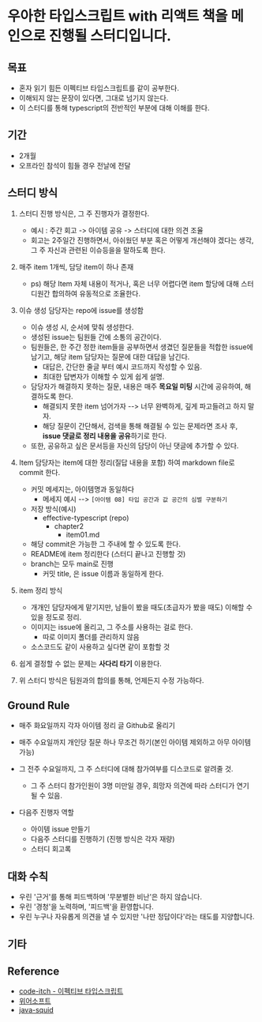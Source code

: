# 우아한 타입스크립트 with 리액트 책을 메인으로 진행될 스터디입니다.

## 목표

- 혼자 읽기 힘든 이펙티브 타입스크립트를 같이 공부한다.
- 이해되지 않는 문장이 있다면, 그대로 넘기지 않는다.
- 이 스터디를 통해 typescript의 전반적인 부분에 대해 이해를 한다.

## 기간
- 2개월
- 오프라인 참석이 힘들 경우 전날에 전달

## 스터디 방식

1. 스터디 진행 방식은, 그 주 진행자가 결정한다.
   - 예시 : 주간 회고 -> 아이템 공유 -> 스터디에 대한 의견 조율
   - 회고는 2주일간 진행하면서, 아쉬웠던 부분 혹은 어떻게 개선해야 겠다는 생각, 그 주 자신과 관련된 이슈등을을 말하도록 한다.

2. 매주 item 1개씩, 담당 item이 하나 존재
   - ps) 해당 Item 자체 내용이 적거나, 혹은 너무 어렵다면 item 할당에 대해 스터디원간 합의하여 유동적으로 조율한다.

3. 이슈 생성 담당자는 repo에 issue를 생성함
   - 이슈 생성 시, 순서에 맞춰 생성한다.
   - 생성된 issue는 팀원들 간에 소통의 공간이다.
   - 팀원들은, 한 주간 정한 item들을 공부하면서 생겼던 질문들을 적합한 issue에 남기고, 해당 item 담당자는 질문에 대한 대답을 남긴다.
     - 대답은, 간단한 줄글 부터 예시 코드까지 작성할 수 있음.
     - 최대한 답변자가 이해할 수 있게 쉽게 설명.
   - 담당자가 해결하지 못하는 질문, 내용은 매주 **목요일 미팅** 시간에 공유하여, 해결하도록 한다.
     - 해결되지 못한 item 넘어가자 --> 너무 완벽하게, 깊게 파고들려고 하지 말자.
     - 해당 질문이 간단해서, 검색을 통해 해결될 수 있는 문제라면 조사 후, **issue 댓글로 정리 내용을 공유**하기로 한다.
   - 또한, 공유하고 싶은 문서등을 자신의 담당이 아닌 댓글에 추가할 수 있다.
 
4. Item 담당자는 item에 대한 정리(질답 내용을 포함) 하여 markdown file로 commit 한다.
   - 커밋 메세지는, 아이템명과 동일하다 
     - 메세지 예시 --> `[아이템 08] 타입 공간과 값 공간의 심벌 구분하기`
   - 저장 방식(예시)
     - effective-typescript (repo)
       - chapter2
         - item01.md
   - 해당 commit은 가능한 그 주내에 할 수 있도록 한다.
   - README에 item 정리한다 (스터디 끝나고 진행할 것)
   - branch는 모두 main로 진행
     - 커밋 title, 은 issue 이름과 동일하게 한다.

5. item 정리 방식
   - 개개인 담당자에게 맡기지만, 남들이 봤을 때도(초급자가 봤을 때도) 이해할 수 있을 정도로 정리.
   - 이미지는 issue에 올리고, 그 주소를 사용하는 걸로 한다.
     - 따로 이미지 폴더를 관리하지 않음
   - 소스코드도 같이 사용하고 싶다면 같이 포함할 것

6. 쉽게 결정할 수 없는 문제는 **사다리 타기** 이용한다.

7. 위 스터디 방식은 팀원과의 합의를 통해, 언제든지 수정 가능하다.

## Ground Rule
- 매주 화요일까지 각자 아이템 정리 글 Github로 올리기
- 매주 수요일까지 개인당 질문 하나 무조건 하기(본인 아이템 제외하고 아무 아이템 가능)
- 그 전주 수요일까지, 그 주 스터디에 대해 참가여부를 디스코드로 알려줄 것.
  - 그 주 스터디 참가인원이 3명 미만일 경우, 희망자 의견에 따라 스터디가 연기 될 수 있음.

- 다음주 진행자 역할
  - 아이템 issue 만들기 
  - 다음주 스터디를 진행하기 (진행 방식은 각자 재량)
  - 스터디 회고록

## 대화 수칙

- 우린 '근거'를 통해 피드백하며 '무분별한 비난'은 하지 않습니다. 
- 우린 '경청'을 노력하며, '피드백'을 환영합니다. 
- 우린 누구나 자유롭게 의견을 낼 수 있지만 '나만 정답이다'라는 태도를 지양합니다. 
 

## 기타

## Reference
- [code-itch - 이펙티브 타입스크립트](https://github.com/code-itch/effective-typescript)
- [위어소프트](https://github.com/WeareSoft)
- [java-squid](https://github.com/java-squid/effective-java)
